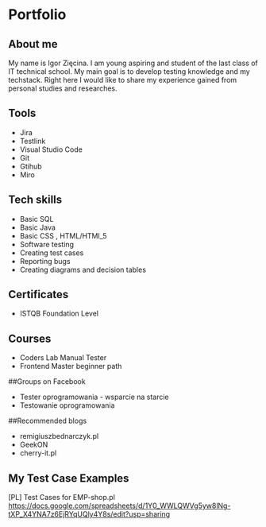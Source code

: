 # Portfolio
 
## About me
 
My name is Igor Zięcina. I am young aspiring and student of the last class of IT technical school. My main goal is to develop testing knowledge and my techstack. Right here I would like to share my experience gained from personal studies and researches.
 
## Tools 
 
* Jira
* Testlink
* Visual Studio Code 
* Git 
* Gtihub
* Miro  

##  Tech skills

* Basic SQL 
* Basic Java
* Basic CSS , HTML/HTMl_5   
* Software testing 
* Creating test cases 
* Reporting bugs
* Creating diagrams and decision tables

## Certificates
 
* ISTQB Foundation Level
 
## Courses
 
* Coders Lab Manual Tester
* Frontend Master beginner path
 
##Groups on Facebook

* Tester oprogramowania - wsparcie na starcie
* Testowanie oprogramowania

##Recommended blogs

* remigiuszbednarczyk.pl
* GeekON
* cherry-it.pl

## My Test Case Examples

[PL] Test Cases for EMP-shop.pl 
https://docs.google.com/spreadsheets/d/1Y0_WWLQWVg5yw8lNg-tXP_X4YNA7z6EjRYqUQly4Y8s/edit?usp=sharing
